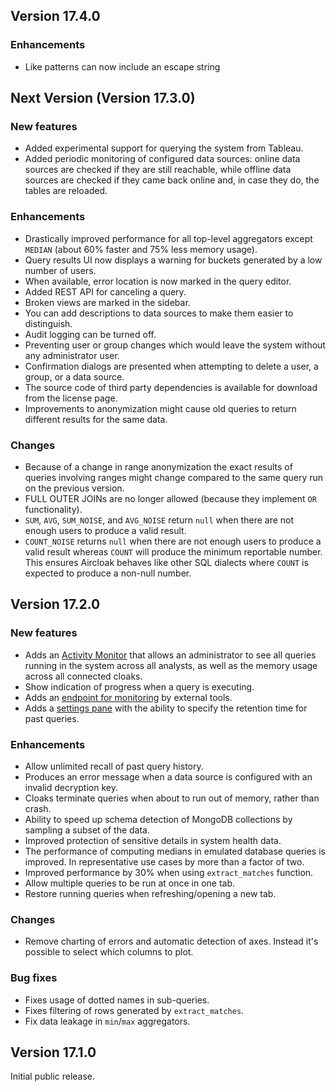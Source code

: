 ## Version 17.4.0

### Enhancements

- Like patterns can now include an escape string

## Next Version (Version 17.3.0)

### New features

- Added experimental support for querying the system from Tableau.
- Added periodic monitoring of configured data sources: online data sources are checked if they are still reachable,
  while offline data sources are checked if they came back online and, in case they do, the tables are reloaded.

### Enhancements

- Drastically improved performance for all top-level aggregators except `MEDIAN` (about 60% faster and 75% less memory usage).
- Query results UI now displays a warning for buckets generated by a low number of users.
- When available, error location is now marked in the query editor.
- Added REST API for canceling a query.
- Broken views are marked in the sidebar.
- You can add descriptions to data sources to make them easier to distinguish.
- Audit logging can be turned off.
- Preventing user or group changes which would leave the system without any administrator user.
- Confirmation dialogs are presented when attempting to delete a user, a group, or a data source.
- The source code of third party dependencies is available for download from the license page.
- Improvements to anonymization might cause old queries to return different results for the same data.

### Changes

- Because of a change in range anonymization the exact results of queries involving ranges might change compared to the same query run on the previous version.
- FULL OUTER JOINs are no longer allowed (because they implement `OR` functionality).
- `SUM`, `AVG`, `SUM_NOISE`, and `AVG_NOISE` return `null` when there are not enough users to produce a valid result.
- `COUNT_NOISE` returns `null` when there are not enough users to produce a valid result whereas `COUNT` will produce
  the minimum reportable number. This ensures Aircloak behaves like other SQL dialects where `COUNT` is expected to
  produce a non-null number.

## Version 17.2.0

### New features

- Adds an [Activity Monitor](/admin/activity_monitor) that allows an administrator to see all queries running in the system across all analysts, as well as the memory usage across all connected cloaks.
- Show indication of progress when a query is executing.
- Adds an [endpoint for monitoring](/docs#monitoring) by external tools.
- Adds a [settings pane](/admin/settings) with the ability to specify the retention time for past queries.

### Enhancements

- Allow unlimited recall of past query history.
- Produces an error message when a data source is configured with an invalid decryption key.
- Cloaks terminate queries when about to run out of memory, rather than crash.
- Ability to speed up schema detection of MongoDB collections by sampling a subset of the data.
- Improved protection of sensitive details in system health data.
- The performance of computing medians in emulated database queries is improved. In representative use cases by more than a factor of two.
- Improved performance by 30% when using `extract_matches` function.
- Allow multiple queries to be run at once in one tab.
- Restore running queries when refreshing/opening a new tab.

### Changes

- Remove charting of errors and automatic detection of axes. Instead it's possible to select which columns to plot.

### Bug fixes
- Fixes usage of dotted names in sub-queries.
- Fixes filtering of rows generated by `extract_matches`.
- Fix data leakage in `min`/`max` aggregators.

## Version 17.1.0

Initial public release.
